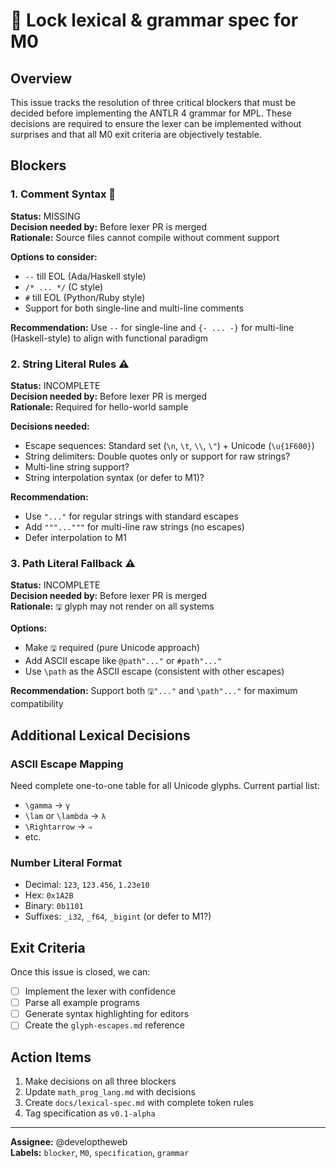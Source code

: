 # 🚀 Lock lexical & grammar spec for M0

## Overview
This issue tracks the resolution of three critical blockers that must be decided before implementing the ANTLR 4 grammar for MPL. These decisions are required to ensure the lexer can be implemented without surprises and that all M0 exit criteria are objectively testable.

## Blockers

### 1. Comment Syntax 🚫
**Status:** MISSING  
**Decision needed by:** Before lexer PR is merged  
**Rationale:** Source files cannot compile without comment support

**Options to consider:**
- `--` till EOL (Ada/Haskell style)
- `/* ... */` (C style) 
- `#` till EOL (Python/Ruby style)
- Support for both single-line and multi-line comments

**Recommendation:** Use `--` for single-line and `{- ... -}` for multi-line (Haskell-style) to align with functional paradigm

### 2. String Literal Rules ⚠️
**Status:** INCOMPLETE  
**Decision needed by:** Before lexer PR is merged  
**Rationale:** Required for hello-world sample

**Decisions needed:**
- Escape sequences: Standard set (`\n`, `\t`, `\\`, `\"`) + Unicode (`\u{1F600}`)
- String delimiters: Double quotes only or support for raw strings?
- Multi-line string support?
- String interpolation syntax (or defer to M1)?

**Recommendation:** 
- Use `"..."` for regular strings with standard escapes
- Add `"""..."""` for multi-line raw strings (no escapes)
- Defer interpolation to M1

### 3. Path Literal Fallback ⚠️
**Status:** INCOMPLETE  
**Decision needed by:** Before lexer PR is merged  
**Rationale:** `🖫` glyph may not render on all systems

**Options:**
- Make `🖫` required (pure Unicode approach)
- Add ASCII escape like `@path"..."` or `#path"..."`
- Use `\path` as the ASCII escape (consistent with other escapes)

**Recommendation:** Support both `🖫"..."` and `\path"..."` for maximum compatibility

## Additional Lexical Decisions

### ASCII Escape Mapping
Need complete one-to-one table for all Unicode glyphs. Current partial list:
- `\gamma` → `γ`
- `\lam` or `\lambda` → `λ`
- `\Rightarrow` → `⇒`
- etc.

### Number Literal Format
- Decimal: `123`, `123.456`, `1.23e10`
- Hex: `0x1A2B`
- Binary: `0b1101`
- Suffixes: `_i32`, `_f64`, `_bigint` (or defer to M1?)

## Exit Criteria
Once this issue is closed, we can:
- [ ] Implement the lexer with confidence
- [ ] Parse all example programs
- [ ] Generate syntax highlighting for editors
- [ ] Create the `glyph-escapes.md` reference

## Action Items
1. Make decisions on all three blockers
2. Update `math_prog_lang.md` with decisions
3. Create `docs/lexical-spec.md` with complete token rules
4. Tag specification as `v0.1-alpha`

---
**Assignee:** @developtheweb  
**Labels:** `blocker`, `M0`, `specification`, `grammar`